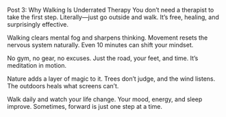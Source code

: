 Post 3: Why Walking Is Underrated Therapy
You don’t need a therapist to take the first step.
Literally—just go outside and walk.
It’s free, healing, and surprisingly effective.

Walking clears mental fog and sharpens thinking.
Movement resets the nervous system naturally.
Even 10 minutes can shift your mindset.

No gym, no gear, no excuses.
Just the road, your feet, and time.
It’s meditation in motion.

Nature adds a layer of magic to it.
Trees don’t judge, and the wind listens.
The outdoors heals what screens can’t.

Walk daily and watch your life change.
Your mood, energy, and sleep improve.
Sometimes, forward is just one step at a time.